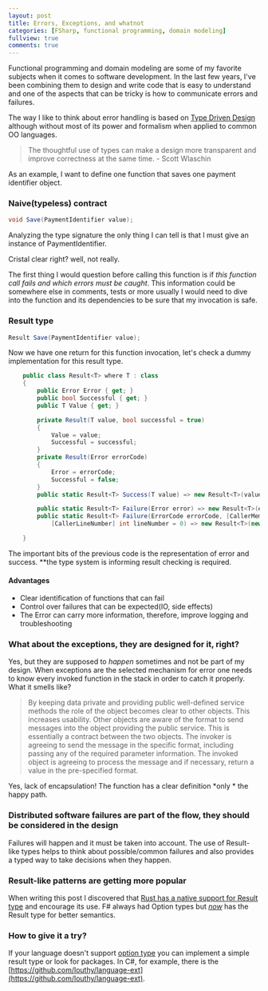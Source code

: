```yaml
---
layout: post
title: Errors, Exceptions, and whatnot
categories: [FSharp, functional programming, domain modeling]
fullview: true
comments: true
---
```

Functional programming and domain modeling are some of my favorite subjects when it comes to software development.
In the last few years, I've been combining them to design and write code that is easy to understand and one of the aspects that can be tricky is how to communicate errors and failures.

The way I like to think about error handling is based on [Type Driven Design](https://www.tikalk.com/posts/2011/11/29/type-driven-design/) although without most of its power and formalism when applied to common OO languages.

>The thoughtful use of types can make a design more transparent and improve correctness at the same time. - Scott Wlaschin

As an example, I want to define one function that saves one payment identifier object.

### Naive(typeless) contract 
```csharp
void Save(PaymentIdentifier value);
```
Analyzing the type signature the only thing I can tell is that I must give an instance of PaymentIdentifier.

Cristal clear right? well, not really.

The first thing I would question before calling this function is if *this function call fails and which errors must be caught*.
This information could be somewhere else in comments, tests or more usually I would need to dive into the function and its dependencies to be sure that my invocation is safe.

### Result type
```csharp
Result Save(PaymentIdentifier value);
```
Now we have one return for this function invocation, let's check a dummy implementation for this result type.
```csharp
    public class Result<T> where T : class
    {
        public Error Error { get; }
        public bool Successful { get; }
        public T Value { get; }

        private Result(T value, bool successful = true)
        {
            Value = value;
            Successful = successful;
        }
        private Result(Error errorCode)
        {
            Error = errorCode;
            Successful = false;
        }
        public static Result<T> Success(T value) => new Result<T>(value);

        public static Result<T> Failure(Error error) => new Result<T>(error);
        public static Result<T> Failure(ErrorCode errorCode, [CallerMemberName] string callerName = "", [CallerFilePath] string filePath = null,
            [CallerLineNumber] int lineNumber = 0) => new Result<T>(new Error(errorCode, callerName: callerName, filePath: filePath, lineNumber: lineNumber));

    }
```
The important bits of the previous code is the representation of error and success. **the type system is informing result checking is required.

#### Advantages
* Clear identification of functions that can fail
* Control over failures that can be expected(IO, side effects)
* The Error can carry more information, therefore, improve logging and troubleshooting

### What about the exceptions, they are designed for it, right?
Yes, but they are supposed to _happen_ sometimes and not be part of my design. When exceptions are the selected mechanism for error one needs to know every invoked function in the stack in order to catch it properly.
What it smells like?
>By keeping data private and providing public well-defined service methods the role of the object becomes clear to other objects. This increases usability. Other objects are aware of the format to send messages into the object providing the public service. This is essentially a contract between the two objects. The invoker is agreeing to send the message in the specific format, including passing any of the required parameter information. The invoked object is agreeing to process the message and if necessary, return a value in the pre-specified format.

Yes, lack of encapsulation! The function has a clear definition *only * the happy path.

### Distributed software failures are part of the flow, they should be considered in the design
Failures will happen and it must be taken into account. The use of Result-like types helps to think about possible/common failures and also provides a typed way to take decisions when they happen.

### Result-like patterns are getting more popular
When writing this post I discovered that [Rust has a native support for Result type](https://doc.rust-lang.org/std/result) and encourage its use.
F# always had Option types but [_now_](https://blogs.msdn.microsoft.com/dotnet/2017/03/07/announcing-f-4-1-and-the-visual-f-tools-for-visual-studio-2017-2/) has the Result type for better semantics.

### How to give it a try?
If your language doesn't support [option type](https://en.wikipedia.org/wiki/Option_type) you can implement a simple result type or look for packages.
In C#, for example, there is the [https://github.com/louthy/language-ext](https://github.com/louthy/language-ext).